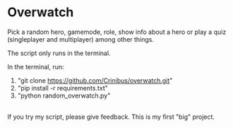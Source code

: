 # Overwatch
Pick a random hero, gamemode, role, show info about a hero or play a quiz (singleplayer and multiplayer) among other things.

The script only runs in the terminal.

In the terminal, run:
1. "git clone https://github.com/Crinibus/overwatch.git"
2. "pip install -r requirements.txt"
3. "python random_overwatch.py"
<br>
If you try my script, please give feedback. This is my first "big" project.
